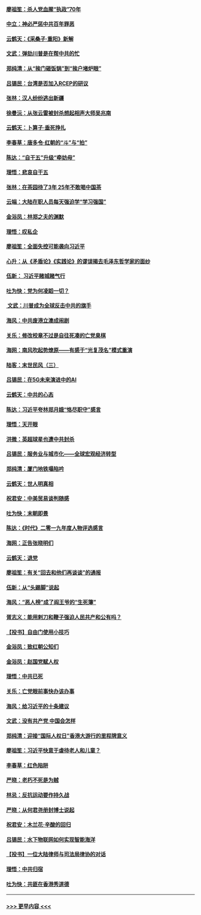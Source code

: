 #### [廖祖笙：杀人党血腥“执政”70年](../pages/nsc993/n11745144.md?t=12270822) 
#### [中立：神必严惩中共百年罪恶](../pages/nsc993/n11744970.md?t=12270822) 
#### [云鹤天：《采桑子‧重阳》新解](../pages/nsc993/n11744948.md?t=12270822) 
#### [文武：弹劾川普是在帮中共的忙](../pages/nsc993/n11744758.md?t=12270822) 
#### [郑纯清：从“挨门砸饭锅”到“挨户堵炉眼”](../pages/nsc993/n11744745.md?t=12270822) 
#### [吕锡民：台湾是否加入RCEP的研议](../pages/nsc993/n11744701.md?t=12270822) 
#### [张林：汉人纷纷逃出新疆](../pages/nsc993/n11743530.md?t=12270822) 
#### [徐曼沅：从张云雷被封杀想起相声大师吴兆南](../pages/nsc993/n11741816.md?t=12270822) 
#### [云鹤天：卜算子‧垂死挣扎](../pages/nsc993/n11739956.md?t=12270822) 
#### [李春草：唐多令‧红朝的“斗”与“拍”](../pages/nsc993/n11739830.md?t=12270822) 
#### [陈达：“自干五”升级“牵妨母”](../pages/nsc993/n11739724.md?t=12270822) 
#### [理悟：悲哀自干五](../pages/nsc993/n11739547.md?t=12270822) 
#### [张林：在茶园待了3年 25年不敢喝中国茶](../pages/nsc993/n11739240.md?t=12270822) 
#### [云端：大陆在职人员每天强迫学“学习强国”](../pages/nsc993/n11738735.md?t=12270822) 
#### [金浴凤：林郑之夫的渊默](../pages/nsc993/n11737735.md?t=12270822) 
#### [理悟：叹私企](../pages/nsc993/n11737715.md?t=12270822) 
#### [廖祖笙：全面失控可能袭向习近平](../pages/nsc993/n11737704.md?t=12270822) 
#### [心升：从《矛盾论》《实践论》的谬误揭去毛泽东哲学家的面纱](../pages/nsc993/n11736962.md?t=12270822) 
#### [伍新： 习近平赌城赌气行](../pages/nsc993/n11736929.md?t=12270822) 
#### [吐为快：党为何凌蹈一切？](../pages/nsc993/n11736915.md?t=12270822) 
#### [ 文武：川普成为全球反击中共的旗手](../pages/nsc993/n11736882.md?t=12270822) 
#### [海风：中共废港立澳成闹剧](../pages/nsc993/n11735857.md?t=12270822) 
#### [关乐：修改校章不过是自往死凑的亡党臭棋](../pages/nsc993/n11735097.md?t=12270822) 
#### [海网：南风吹起势燎原——有感于“光复茂名”模式重演](../pages/nsc993/n11732308.md?t=12270822) 
#### [陆客：末世民风（三）](../pages/nsc993/n11732211.md?t=12270822) 
#### [吕锡民：在5G未来演进中的AI](../pages/nsc993/n11730010.md?t=12270822) 
#### [云鹤天：中共的心态](../pages/nsc993/n11729906.md?t=12270822) 
#### [陈达：习近平夸林郑月娥“恪尽职守”感言](../pages/nsc993/n11729881.md?t=12270822) 
#### [理悟：天开眼](../pages/nsc993/n11729699.md?t=12270822) 
#### [洪微：英超球星也遭中共封杀](../pages/nsc993/n11727243.md?t=12270822) 
#### [吕锡民：服务业与城市化——全球宏观经济转型](../pages/nsc993/n11725845.md?t=12270822) 
#### [郑纯清：厦门地铁塌陷吟](../pages/nsc993/n11725813.md?t=12270822) 
#### [云鹤天：世人明真相](../pages/nsc993/n11725621.md?t=12270822) 
#### [祝君安：中美贸易谈判随感](../pages/nsc993/n11725609.md?t=12270822) 
#### [吐为快：末朝即景](../pages/nsc993/n11723365.md?t=12270822) 
#### [陈达：《时代》二零一九年度人物评选感言](../pages/nsc993/n11723337.md?t=12270822) 
#### [海网：正告张晓明们](../pages/nsc993/n11723228.md?t=12270822) 
#### [云鹤天：退党](../pages/nsc993/n11723056.md?t=12270822) 
#### [廖祖笙：有关“回去和他们再谈谈”的通报](../pages/nsc993/n11722442.md?t=12270822) 
#### [伍新：从“头踢脚”说起](../pages/nsc993/n11722429.md?t=12270822) 
#### [海风：“恶人榜”成了阎王爷的“生死簿”](../pages/nsc993/n11722272.md?t=12270822) 
#### [胥志义：能用剌刀和鞭子强迫人民共产和公有吗？](../pages/nsc993/n11720569.md?t=12270822) 
#### [【投书】自由门使用小技巧](../pages/nsc993/n11720180.md?t=12270822) 
#### [金浴凤：致红朝公知们](../pages/nsc993/n11720563.md?t=12270822) 
#### [金浴凤：赵国党赋人权](../pages/nsc993/n11720533.md?t=12270822) 
#### [理悟：中共已死](../pages/nsc993/n11720233.md?t=12270822) 
#### [关乐：亡党眼前事快办该办事](../pages/nsc993/n11719160.md?t=12270822) 
#### [海风：给习近平的十条建议](../pages/nsc993/n11717616.md?t=12270822) 
#### [文武：没有共产党 中国会怎样](../pages/nsc993/n11717584.md?t=12270822) 
#### [郑纯清：迎接“国际人权日”香港大游行的里程牌意义](../pages/nsc993/n11717417.md?t=12270822) 
#### [廖祖笙：习近平快意于虐待老人和儿童？](../pages/nsc993/n11715313.md?t=12270822) 
#### [李春草：红色陷阱](../pages/nsc993/n11715029.md?t=12270822) 
#### [严晓：老朽不死是为贼](../pages/nsc993/n11712910.md?t=12270822) 
#### [林忌：反抗运动要作持久战](../pages/nsc993/n11712623.md?t=12270822) 
#### [严晓：从何君尧册封博士说起](../pages/nsc993/n11712465.md?t=12270822) 
#### [祝君安：木兰花·辛酸的回归](../pages/nsc993/n11712381.md?t=12270822) 
#### [吕锡民：水下物联网如何实现智能海洋](../pages/nsc993/n11711158.md?t=12270822) 
#### [【投书】一位大陆律师与司法局律协的对话](../pages/nsc993/n11709675.md?t=12270822) 
#### [理悟：中共归宿](../pages/nsc993/n11710059.md?t=12270822) 
#### [吐为快：共匪在香港秀道德](../pages/nsc993/n11709979.md?t=12270822) 

----
#### [ >>> 更早内容 <<< ](../indexes/nsc993-earlier.md)
